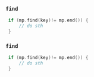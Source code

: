 ### `find`
```C++
 if (mp.find(key)!= mp.end()) {
	 // do sth
 }
 ```

### `find`
```C++
 if (mp.find(key)!= mp.end()) {
	 // do sth
 }
 ```